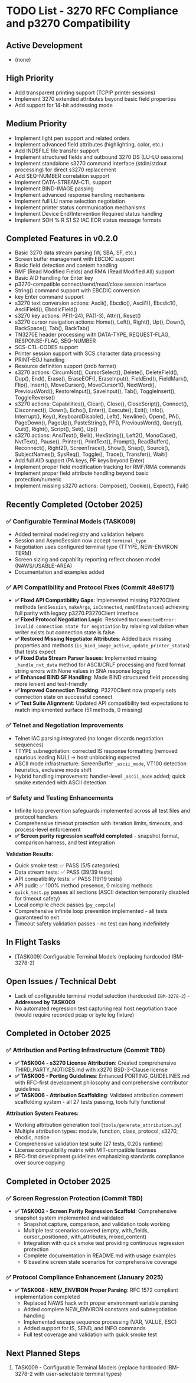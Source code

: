 # TODO List - 3270 RFC Compliance and p3270 Compatibility

## Active Development
- (none)

## High Priority
- Add transparent printing support (TCPIP printer sessions)
- Implement 3270 extended attributes beyond basic field properties
- Add support for 14-bit addressing mode

## Medium Priority
- Implement light pen support and related orders
- Implement advanced field attributes (highlighting, color, etc.)
- Add IND$FILE file transfer support
- Implement structured fields and outbound 3270 DS (LU-LU sessions)
- Implement standalone s3270 command interface (stdin/stdout processing) for direct s3270 replacement
- Add SEQ-NUMBER correlation support
- Implement DATA-STREAM-CTL support
- Implement BIND-IMAGE passing
- Implement advanced response handling mechanisms
- Implement full LU name selection negotiation
- Implement printer status communication mechanisms
- Implement Device End/Intervention Required status handling
- Implement SOH % R S1 S2 IAC EOR status message formats

## Completed Features in v0.2.0
- Basic 3270 data stream parsing (W, SBA, SF, etc.)
- Screen buffer management with EBCDIC support
- Basic field detection and content handling
- RMF (Read Modified Fields) and RMA (Read Modified All) support
- Basic AID handling for Enter key
- p3270-compatible connect/send/read/close session interface
- String() command support with EBCDIC conversion
- key Enter command support
- s3270 text conversion actions: Ascii(), Ebcdic(), Ascii1(), Ebcdic1(), AsciiField(), EbcdicField()
- s3270 key actions: PF(1-24), PA(1-3), Attn(), Reset()
- s3270 cursor navigation actions: Home(), Left(), Right(), Up(), Down(), BackSpace(), Tab(), BackTab()
- TN3270E header processing with DATA-TYPE, REQUEST-FLAG, RESPONSE-FLAG, SEQ-NUMBER
- SCS-CTL-CODES support
- Printer session support with SCS character data processing
- PRINT-EOJ handling
- Resource definition support (xrdb format)
- s3270 actions: CircumNot(), CursorSelect(), Delete(), DeleteField(), Dup(), End(), Erase(), EraseEOF(), EraseInput(), FieldEnd(), FieldMark(), Flip(), Insert(), MoveCursor(), MoveCursor1(), NextWord(), PreviousWord(), RestoreInput(), SaveInput(), Tab(), ToggleInsert(), ToggleReverse()
- s3270 actions: Capabilities(), Clear(), Close(), CloseScript(), Connect(), Disconnect(), Down(), Echo(), Enter(), Execute(), Exit(), Info(), Interrupt(), Key(), KeyboardDisable(), Left(), Newline(), Open(), PA(), PageDown(), PageUp(), PasteString(), PF(), PreviousWord(), Query(), Quit(), Right(), Script(), Set(), Up()
- s3270 actions: AnsiText(), Bell(), HexString(), Left2(), MonoCase(), NvtText(), Pause(), Printer(), PrintText(), Prompt(), ReadBuffer(), Reconnect(), Right2(), ScreenTrace(), Show(), Snap(), Source(), SubjectNames(), SysReq(), Toggle(), Trace(), Transfer(), Wait()
- Add full AID support (PA keys, PF keys beyond Enter)
- Implement proper field modification tracking for RMF/RMA commands
- Implement proper field attribute handling beyond basic protection/numeric
- Implement missing s3270 actions: Compose(), Cookie(), Expect(), Fail()

## Recently Completed (October 2025)
### ✅ Configurable Terminal Models (TASK009)
- Added terminal model registry and validation helpers
- Session and AsyncSession now accept `terminal_type`
- Negotiation uses configured terminal type (TTYPE, NEW-ENVIRON TERM)
- Screen sizing and capability reporting reflect chosen model (NAWS/USABLE-AREA)
- Documentation and examples added
### ✅ API Compatibility and Protocol Fixes (Commit 48e8171)
- **✅ Fixed API Compatibility Gaps**: Implemented missing P3270Client methods (`endSession`, `makeArgs`, `isConnected`, `numOfInstances`) achieving full parity with legacy p3270.P3270Client interface
- **✅ Fixed Protocol Negotiation Logic**: Resolved `NotConnectedError: Invalid connection state for negotiation` by relaxing validation when writer exists but connection state is false
- **✅ Restored Missing Negotiator Attributes**: Added back missing properties and methods (`is_bind_image_active`, `update_printer_status`) that tests expect
- **✅ Fixed Data Stream Parser Issues**: Implemented missing `_handle_nvt_data` method for ASCII/CRLF processing and fixed format string errors with None values in SNA response logging
- **✅ Enhanced BIND SF Handling**: Made BIND structured field processing more lenient and test-friendly
- **✅ Improved Connection Tracking**: P3270Client now properly sets connection state on successful connect
- **✅ Test Suite Alignment**: Updated API compatibility test expectations to match implemented surface (51 methods, 0 missing)

### ✅ Telnet and Negotiation Improvements
- Telnet IAC parsing integrated (no longer discards negotiation sequences)
- TTYPE subnegotiation: corrected IS response formatting (removed spurious leading NUL) -> host unblocking expected
- ASCII mode infrastructure: ScreenBuffer `_ascii_mode`, VT100 detection heuristics, exclusive mode shift
- Hybrid handling improvement: handler-level `_ascii_mode` added; quick smoke extended with ASCII detection

### ✅ Safety and Testing Enhancements
- Infinite loop prevention safeguards implemented across all test files and protocol handlers
- Comprehensive timeout protection with iteration limits, timeouts, and process-level enforcement
- **✅ Screen parity regression scaffold completed** - snapshot format, comparison harness, and test integration

**Validation Results:**
- Quick smoke test: ✅ PASS (5/5 categories)
- Data stream tests: ✅ PASS (39/39 tests)
- API compatibility tests: ✅ PASS (19/19 tests)
- API audit: ✅ 100% method presence, 0 missing methods
- `quick_test.py` passes all sections (ASCII detection temporarily disabled for timeout safety)
- Local compile check passes (`py_compile`)
- Comprehensive infinite loop prevention implemented - all tests guaranteed to exit
- Timeout safety validation passes - no test can hang indefinitely

## In Flight Tasks
- [TASK009] Configurable Terminal Models (replacing hardcoded IBM-3278-2)

## Open Issues / Technical Debt
- Lack of configurable terminal model selection (hardcoded `IBM-3278-2`) - **Addressed by TASK009**
- No automated regression test capturing real host negotiation trace (would require recorded pcap or byte log fixture)

## Completed in October 2025
### ✅ Attribution and Porting Infrastructure (Commit TBD)
- **✅ TASK004 - s3270 License Attribution**: Created comprehensive THIRD_PARTY_NOTICES.md with x3270 BSD-3-Clause license
- **✅ TASK005 - Porting Guidelines**: Enhanced PORTING_GUIDELINES.md with RFC-first development philosophy and comprehensive contributor guidelines
- **✅ TASK006 - Attribution Scaffolding**: Validated attribution comment scaffolding system - all 27 tests passing, tools fully functional

**Attribution System Features:**
- Working attribution generation tool (`tools/generate_attribution.py`)
- Multiple attribution types: module, function, class, protocol, s3270, ebcdic, notice
- Comprehensive validation test suite (27 tests, 0.20s runtime)
- License compatibility matrix with MIT-compatible licenses
- RFC-first development guidelines emphasizing standards compliance over source copying

## Completed in October 2025
### ✅ Screen Regression Protection (Commit TBD)
- **✅ TASK002 - Screen Parity Regression Scaffold**: Comprehensive snapshot system implemented and validated
  - Snapshot capture, comparison, and validation tools working
  - Multiple test scenarios covered (empty, with_fields, cursor_positioned, with_attributes, mixed_content)
  - Integration with quick smoke test providing continuous regression protection
  - Complete documentation in README.md with usage examples
  - 6 baseline screen state scenarios for comprehensive coverage

### ✅ Protocol Compliance Enhancement (January 2025)
- **✅ TASK008 - NEW_ENVIRON Proper Parsing**: RFC 1572 compliant implementation completed
  - Replaced NAWS hack with proper environment variable parsing
  - Added complete NEW_ENVIRON constants and subnegotiation handling
  - Implemented escape sequence processing (VAR, VALUE, ESC)
  - Added support for IS, SEND, and INFO commands
  - Full test coverage and validation with quick smoke test

## Next Planned Steps
1. TASK009 - Configurable Terminal Models (replace hardcoded IBM-3278-2 with user-selectable terminal types)
